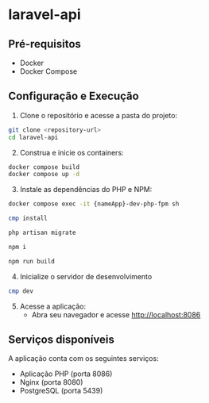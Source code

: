 # laravel-api

## Pré-requisitos

- Docker
- Docker Compose

## Configuração e Execução

1. Clone o repositório e acesse a pasta do projeto:
```bash
git clone <repository-url>
cd laravel-api
```

2. Construa e inicie os containers:
```bash
docker compose build
docker compose up -d
```

3. Instale as dependências do PHP e NPM:
```bash
docker compose exec -it {nameApp}-dev-php-fpm sh

cmp install

php artisan migrate

npm i

npm run build
```

4. Inicialize o servidor de desenvolvimento
```bash
cmp dev
```

5. Acesse a aplicação:
   - Abra seu navegador e acesse [http://localhost:8086](http://localhost:8086)

## Serviços disponíveis

A aplicação conta com os seguintes serviços:
- Aplicação PHP (porta 8086)
- Nginx (porta 8080)
- PostgreSQL (porta 5439)

